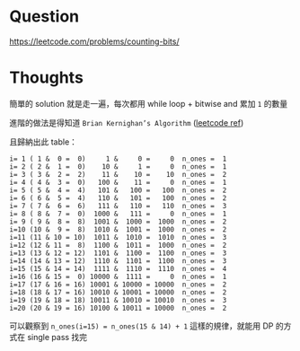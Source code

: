 # Question
https://leetcode.com/problems/counting-bits/



# Thoughts

簡單的 solution 就是走一遍，每次都用 while loop + bitwise and 累加 `1` 的數量

進階的做法是得知道 `Brian Kernighan’s Algorithm` ([leetcode ref](https://leetcode.com/problems/counting-bits/discuss/79538/Simple-Python-Solution/742084))

且歸納出此 table：
```
i= 1 ( 1 &  0 =  0)     1 &     0 =     0  n_ones =  1
i= 2 ( 2 &  1 =  0)    10 &     1 =     0  n_ones =  1
i= 3 ( 3 &  2 =  2)    11 &    10 =    10  n_ones =  2
i= 4 ( 4 &  3 =  0)   100 &    11 =     0  n_ones =  1
i= 5 ( 5 &  4 =  4)   101 &   100 =   100  n_ones =  2
i= 6 ( 6 &  5 =  4)   110 &   101 =   100  n_ones =  2
i= 7 ( 7 &  6 =  6)   111 &   110 =   110  n_ones =  3
i= 8 ( 8 &  7 =  0)  1000 &   111 =     0  n_ones =  1
i= 9 ( 9 &  8 =  8)  1001 &  1000 =  1000  n_ones =  2
i=10 (10 &  9 =  8)  1010 &  1001 =  1000  n_ones =  2
i=11 (11 & 10 = 10)  1011 &  1010 =  1010  n_ones =  3
i=12 (12 & 11 =  8)  1100 &  1011 =  1000  n_ones =  2
i=13 (13 & 12 = 12)  1101 &  1100 =  1100  n_ones =  3
i=14 (14 & 13 = 12)  1110 &  1101 =  1100  n_ones =  3
i=15 (15 & 14 = 14)  1111 &  1110 =  1110  n_ones =  4
i=16 (16 & 15 =  0) 10000 &  1111 =     0  n_ones =  1
i=17 (17 & 16 = 16) 10001 & 10000 = 10000  n_ones =  2
i=18 (18 & 17 = 16) 10010 & 10001 = 10000  n_ones =  2
i=19 (19 & 18 = 18) 10011 & 10010 = 10010  n_ones =  3
i=20 (20 & 19 = 16) 10100 & 10011 = 10000  n_ones =  2
```

可以觀察到 `n_ones(i=15) = n_ones(15 & 14) + 1` 這樣的規律，就能用 DP 的方式在 single pass 找完
